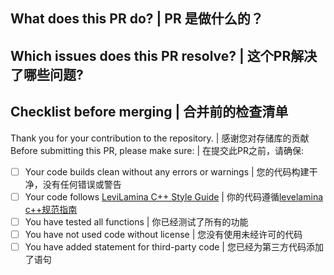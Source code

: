 ## What does this PR do? | PR 是做什么的？



## Which issues does this PR resolve? | 这个PR解决了哪些问题?



## Checklist before merging | 合并前的检查清单

Thank you for your contribution to the repository. | 感谢您对存储库的贡献   
Before submitting this PR, please make sure: | 在提交此PR之前，请确保:

- [ ] Your code builds clean without any errors or warnings | 您的代码构建干净，没有任何错误或警告
- [ ] Your code follows [LeviLamina C++ Style Guide](https://github.com/LiteLDev/LeviLamina/wiki/CPP-Style-Guide) | 你的代码遵循[levelamina c++规范指南](https://github.com/LiteLDev/LeviLamina/wiki/CPP-Style-Guide)
- [ ] You have tested all functions | 你已经测试了所有的功能
- [ ] You have not used code without license | 您没有使用未经许可的代码
- [ ] You have added statement for third-party code | 您已经为第三方代码添加了语句